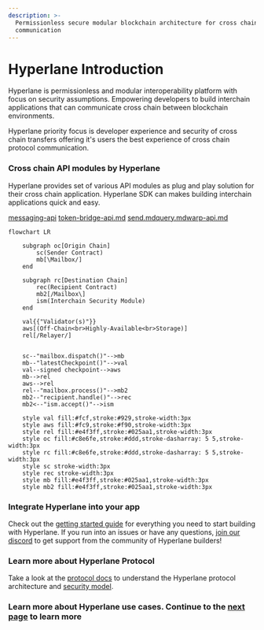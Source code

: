 ```yaml
---
description: >-
  Permissionless secure modular blockchain architecture for cross chain
  communication
---
```


# Hyperlane Introduction

Hyperlane is permissionless and modular interoperability platform with focus on security assumptions. Empowering developers to build interchain applications that can communicate cross chain between blockchain environments.&#x20;

Hyperlane priority focus is developer experience and security of cross chain transfers offering it's users the best experience of cross chain protocol communication.

### **Cross chain API modules by Hyperlane**

Hyperlane provides set of various API modules as plug and play solution for their cross chain application. Hyperlane SDK can makes building interchain applications quick and easy. &#x20;

[messaging-api](api-reference/messaging-api/ "mention") [token-bridge-api.md](api-reference/token-bridge-api.md "mention") [send.md](api-reference/send.md "mention")[query.md](api-reference/query.md "mention")[warp-api.md](api-reference/warp-api.md "mention")



```mermaid
flowchart LR
    
    subgraph oc[Origin Chain]
        sc(Sender Contract) 
        mb[\Mailbox/]
    end
    
    subgraph rc[Destination Chain]
        rec(Recipient Contract)
        mb2[/Mailbox\]
        ism(Interchain Security Module)
    end

    val{{"Validator(s)"}}
    aws[(Off-Chain<br>Highly-Available<br>Storage)]
    rel[/Relayer/]

    
    sc--"mailbox.dispatch()"-->mb
    mb--"latestCheckpoint()"-->val
    val--signed checkpoint-->aws
    mb-->rel
    aws-->rel
    rel--"mailbox.process()"-->mb2
    mb2--"recipient.handle()"-->rec
    mb2<--"ism.accept()"-->ism
    
    style val fill:#fcf,stroke:#929,stroke-width:3px
    style aws fill:#fc9,stroke:#f90,stroke-width:3px
    style rel fill:#e4f3ff,stroke:#025aa1,stroke-width:3px 
    style oc fill:#c8e6fe,stroke:#ddd,stroke-dasharray: 5 5,stroke-width:3px
    style rc fill:#c8e6fe,stroke:#ddd,stroke-dasharray: 5 5,stroke-width:3px
    style sc stroke-width:3px
    style rec stroke-width:3px
    style mb fill:#e4f3ff,stroke:#025aa1,stroke-width:3px
    style mb2 fill:#e4f3ff,stroke:#025aa1,stroke-width:3px
```



### Integrate Hyperlane into your app

Check out the [getting started guide](introduction/getting-started.md) for everything you need to start building with Hyperlane. If you run into an issues or have any questions, [join our discord](https://discord.gg/hyperlane) to get support from the community of Hyperlane builders!

### Learn more about Hyperlane Protocol

Take a look at the [protocol docs](protocol-reference/overview.md) to understand the Hyperlane protocol architecture and [security model](protocol-reference/sovereign-consensus.md).

### Learn more about Hyperlane use cases. Continue to the [next page](introduction/why-hyperlane/) to learn more&#x20;
